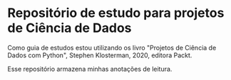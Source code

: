 # Repositório de estudo para projetos de Ciência de Dados

Como guia de estudos estou utilizando os livro "Projetos de Ciência de Dados
com Python", Stephen Klosterman, 2020, editora Packt.

Esse repositório armazena minhas anotações de leitura.
